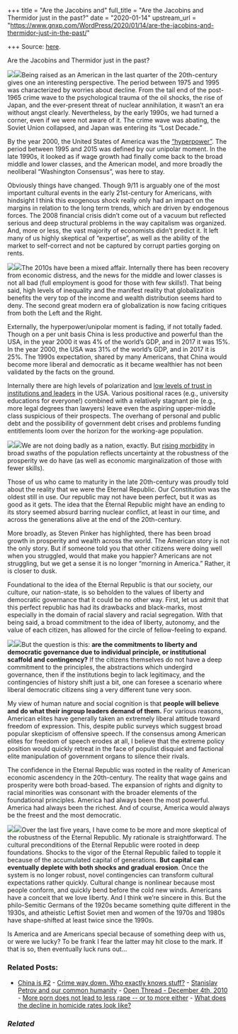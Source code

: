 +++
title = "Are the Jacobins and"
full_title = "Are the Jacobins and Thermidor just in the past?"
date = "2020-01-14"
upstream_url = "https://www.gnxp.com/WordPress/2020/01/14/are-the-jacobins-and-thermidor-just-in-the-past/"

+++
Source: [here](https://www.gnxp.com/WordPress/2020/01/14/are-the-jacobins-and-thermidor-just-in-the-past/).

Are the Jacobins and Thermidor just in the past?

[![](https://i0.wp.com/www.gnxp.com/WordPress/wp-content/uploads/2020/01/sulla_last.jpeg?resize=181%2C279&ssl=1)![](https://i0.wp.com/www.gnxp.com/WordPress/wp-content/uploads/2020/01/sulla_last.jpeg?resize=181%2C279&ssl=1)](https://www.amazon.com/exec/obidos/ASIN/B000OT7UL4/geneexpressio-20)Being raised as an American in the last quarter of the 20th-century gives one an interesting perspective. The period between 1975 and 1995 was characterized by worries about decline. From the tail end of the post-1965 crime wave to the psychological trauma of the oil shocks, the rise of Japan, and the ever-present threat of nuclear annihilation, it wasn’t an era without angst clearly. Nevertheless, by the early 1990s, we had turned a corner, even if we were not aware of it. The crime wave was abating, the Soviet Union collapsed, and Japan was entering its “Lost Decade.”

By the year 2000, the United States of America was the [“hyperpower”](https://www.nytimes.com/1999/02/05/news/to-paris-us-looks-like-a-hyperpower.html). The period between 1995 and 2015 was defined by our unipolar moment. In the late 1990s, it looked as if wage growth had finally come back to the broad middle and lower classes, and the American model, and more broadly the neoliberal “Washington Consensus”, was here to stay.

Obviously things have changed. Though 9/11 is arguably one of the most important cultural events in the early 21st-century for Americans, with hindsight I think this exogenous shock really only had an impact on the margins in relation to the long term trends, which are driven by endogenous forces. The 2008 financial crisis didn’t come out of a vacuum but reflected serious and deep structural problems in the way capitalism was organized. And, more or less, the vast majority of economists didn’t predict it. It left many of us highly skeptical of “expertise”, as well as the ability of the market to self-correct and not be captured by corrupt parties gorging on rents.

[![](https://i0.wp.com/www.gnxp.com/WordPress/wp-content/uploads/2020/01/rubicon.jpeg?resize=189%2C267&ssl=1)![](https://i0.wp.com/www.gnxp.com/WordPress/wp-content/uploads/2020/01/rubicon.jpeg?resize=189%2C267&ssl=1)](https://www.amazon.com/exec/obidos/ASIN/B0012RMVEI/geneexpressio-20)The 2010s have been a mixed affair. Internally there has been recovery from economic distress, and the news for the middle and lower classes is not all bad (full employment is good for those with few skills!). That being said, high levels of inequality and the manifest reality that globalization benefits the very top of the income and wealth distribution seems hard to deny. The second great modern era of globalization is now facing critiques from both the Left and the Right.

Externally, the hyperpower/unipolar moment is fading, if not totally faded. Though on a per unit basis China is less productive and powerful than the USA, in the year 2000 it was 4% of the world’s GDP, and in 2017 it was 15%. In the year 2000, the USA was 31% of the world’s GDP, and in 2017 it is 25%. The 1990s expectation, shared by many Americans, that China would become more liberal and democratic as it became wealthier has not been validated by the facts on the ground.

Internally there are high levels of polarization and [low levels of trust in institutions and leaders](https://www.people-press.org/2019/09/19/why-americans-dont-fully-trust-many-who-hold-positions-of-power-and-responsibility/) in the USA. Various positional races (e.g., university educations for everyone!) combined with a relatively stagnant pie (e.g., more legal degrees than lawyers) leave even the aspiring upper-middle class suspicious of their prospects. The overhang of personal and public debt and the possibility of government debt crises and problems funding entitlements loom over the horizon for the working-age population.

[![](https://i0.wp.com/www.gnxp.com/WordPress/wp-content/uploads/2020/01/romelast.jpeg?resize=183%2C275&ssl=1)![](https://i0.wp.com/www.gnxp.com/WordPress/wp-content/uploads/2020/01/romelast.jpeg?resize=183%2C275&ssl=1)](https://www.amazon.com/exec/obidos/ASIN/1250042623/geneexpressio-20)We are not doing badly as a nation, exactly. But [rising morbidity](https://www.pnas.org/content/112/49/15078) in broad swaths of the population reflects uncertainty at the robustness of the prosperity we do have (as well as economic marginalization of those with fewer skills).

Those of us who came to maturity in the late 20th-century was proudly told about the reality that we were the Eternal Republic. Our Constitution was the oldest still in use. Our republic may not have been perfect, but it was as good as it gets. The idea that the Eternal Republic might have an ending to its story seemed absurd barring nuclear conflict, at least in our time, and across the generations alive at the end of the 20th-century.

More broadly, as Steven Pinker has highlighted, there has been broad growth in prosperity and wealth across the world. The American story is not the only story. But if someone told you that other citizens were doing well when you struggled, would that make you happier? Americans are not struggling, but we get a sense it is no longer “morning in America.” Rather, it is closer to dusk.

Foundational to the idea of the Eternal Republic is that our society, our culture, our nation-state, is so beholden to the values of liberty and democratic governance that it could be no other way. First, let us admit that this perfect republic has had its drawbacks and black-marks, most especially in the domain of racial slavery and racial segregation. With that being said, a broad commitment to the idea of liberty, autonomy, and the value of each citizen, has allowed for the circle of fellow-feeling to expand.

[![](https://i0.wp.com/www.gnxp.com/WordPress/wp-content/uploads/2020/01/dyingeveryday.jpeg?resize=181%2C279&ssl=1)![](https://i0.wp.com/www.gnxp.com/WordPress/wp-content/uploads/2020/01/dyingeveryday.jpeg?resize=181%2C279&ssl=1)](https://www.amazon.com/exec/obidos/ASIN/0307743748/geneexpressio-20)But the question is this: **are the commitments to liberty and democratic governance due to individual principle, or institutional scaffold and contingency?** If the citizens themselves do not have a deep commitment to the principles, the abstractions which undergird governance, then if the institutions begin to lack legitimacy, and the contingencies of history shift just a bit, one can foresee a scenario where liberal democratic citizens sing a very different tune very soon.

My view of human nature and social cognition is that **people will believe and do what their ingroup leaders demand of them.** For various reasons, American elites have generally taken an extremely liberal attitude toward freedom of expression. This, despite public surveys which suggest broad popular skepticism of offensive speech. If the consensus among American elites for freedom of speech erodes at all, I believe that the extreme policy position would quickly retreat in the face of populist disquiet and factional elite manipulation of government organs to silence their rivals.

The confidence in the Eternal Republic was rooted in the reality of American economic ascendency in the 20th-century. The reality that wage gains and prosperity were both broad-based. The expansion of rights and dignity to racial minorities was consonant with the broader elements of the foundational principles. America had always been the most powerful. America had always been the richest. And of course, America would always be the freest and the most democratic.

[![](https://i0.wp.com/www.gnxp.com/WordPress/wp-content/uploads/2020/01/thespanishcivilwar.jpeg?resize=183%2C275&ssl=1)![](https://i0.wp.com/www.gnxp.com/WordPress/wp-content/uploads/2020/01/thespanishcivilwar.jpeg?resize=183%2C275&ssl=1)](https://www.amazon.com/exec/obidos/ASIN/0393329879/geneexpressio-20)Over the last five years, I have come to be more and more skeptical of the robustness of the Eternal Republic. My rationale is straightforward. The cultural preconditions of the Eternal Republic were rooted in deep foundations. Shocks to the vigor of the Eternal Republic failed to topple it because of the accumulated capital of generations. **But capital can eventually deplete with both shocks and gradual erosion**. Once the system is no longer robust, novel contingencies can transform cultural expectations rather quickly. Cultural change is nonlinear because most people conform, and quickly bend before the cold new winds. Americans have a conceit that we love liberty. And I think we’re sincere in this. But the philo-Semitic Germans of the 1920s became something quite different in the 1930s, and atheistic Leftist Soviet men and women of the 1970s and 1980s have shape-shifted at least twice since the 1990s.

Is America and are Americans special because of something deep with us, or were we lucky? To be frank I fear the latter may hit close to the mark. If that is so, then eventually luck runs out…

### Related Posts:

- [China is \#2](https://www.gnxp.com/WordPress/2010/08/16/china-is-2/) - [Crime way down. Who exactly knows
  stuff?](https://www.gnxp.com/WordPress/2009/12/21/crime-way-down-who-exactly-knows-stuff/) - [Stanislav Petrov and our common
  humanity](https://www.gnxp.com/WordPress/2017/09/19/stanislav-petrov-and-our-common-humanity/) - [Open Thread - December 4th,
  2010](https://www.gnxp.com/WordPress/2010/12/04/open-thread-december-4th-2010/) - [More porn does not lead to less rape -- or to more
  either](https://www.gnxp.com/WordPress/2009/07/05/more-porn-does-not-lead-to-less-rape-or-to-more-either/) - [What does the decline in homicide rates look
  like?](https://www.gnxp.com/WordPress/2009/08/04/what-does-the-decline-in-homicide-rates-look-like/)

### *Related*

[](https://www.addtoany.com/add_to/facebook?linkurl=https%3A%2F%2Fwww.gnxp.com%2FWordPress%2F2020%2F01%2F14%2Fare-the-jacobins-and-thermidor-just-in-the-past%2F&linkname=Are%20the%20Jacobins%20and%20Thermidor%20just%20in%20the%20past%3F "Facebook")[](https://www.addtoany.com/add_to/twitter?linkurl=https%3A%2F%2Fwww.gnxp.com%2FWordPress%2F2020%2F01%2F14%2Fare-the-jacobins-and-thermidor-just-in-the-past%2F&linkname=Are%20the%20Jacobins%20and%20Thermidor%20just%20in%20the%20past%3F "Twitter")[](https://www.addtoany.com/add_to/email?linkurl=https%3A%2F%2Fwww.gnxp.com%2FWordPress%2F2020%2F01%2F14%2Fare-the-jacobins-and-thermidor-just-in-the-past%2F&linkname=Are%20the%20Jacobins%20and%20Thermidor%20just%20in%20the%20past%3F "Email")[](https://www.addtoany.com/share)
